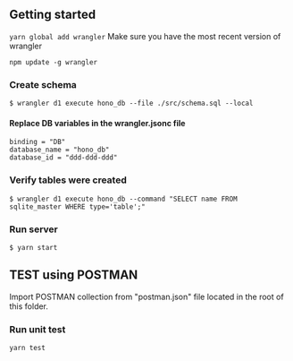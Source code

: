 ## Getting started

```yarn global add wrangler```
Make sure you have the most recent version of wrangler

```npm update -g wrangler```

### Create schema
```$ wrangler d1 execute hono_db --file ./src/schema.sql --local```
#### Replace DB variables in the wrangler.jsonc file
```
binding = "DB"
database_name = "hono_db"
database_id = "ddd-ddd-ddd"
```

### Verify tables were created
```$ wrangler d1 execute hono_db --command "SELECT name FROM sqlite_master WHERE type='table';" ```

### Run server
```$ yarn start```

## TEST using POSTMAN
Import POSTMAN collection from "postman.json" file located in the root of this folder.

### Run unit test
```yarn test```